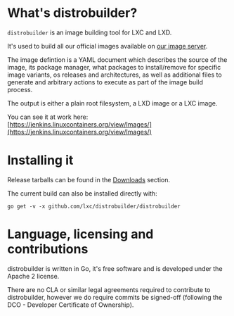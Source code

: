 

# What's distrobuilder?
`distrobuilder` is an image building tool for LXC and LXD.

It's used to build all our official images available on [our image server](https://images.linuxcontainers.org).

The image defintion is a YAML document which describes the source of the
image, its package manager, what packages to install/remove for specific
image variants, os releases and architectures, as well as additional
files to generate and arbitrary actions to execute as part of the image
build process.

The output is either a plain root filesystem, a LXD image or a LXC image.

You can see it at work here: [https://jenkins.linuxcontainers.org/view/Images/](https://jenkins.linuxcontainers.org/view/Images/)

# Installing it
Release tarballs can be found in the [Downloads](/distrobuilder/downloads) section.

The current build can also be installed directly with:

    go get -v -x github.com/lxc/distrobuilder/distrobuilder

# Language, licensing and contributions
distrobuilder is written in Go, it's free software and is developed under the Apache 2 license.

There are no CLA or similar legal agreements required to contribute to distrobuilder,
however we do require commits be signed-off (following the DCO - Developer Certificate of Ownership).
